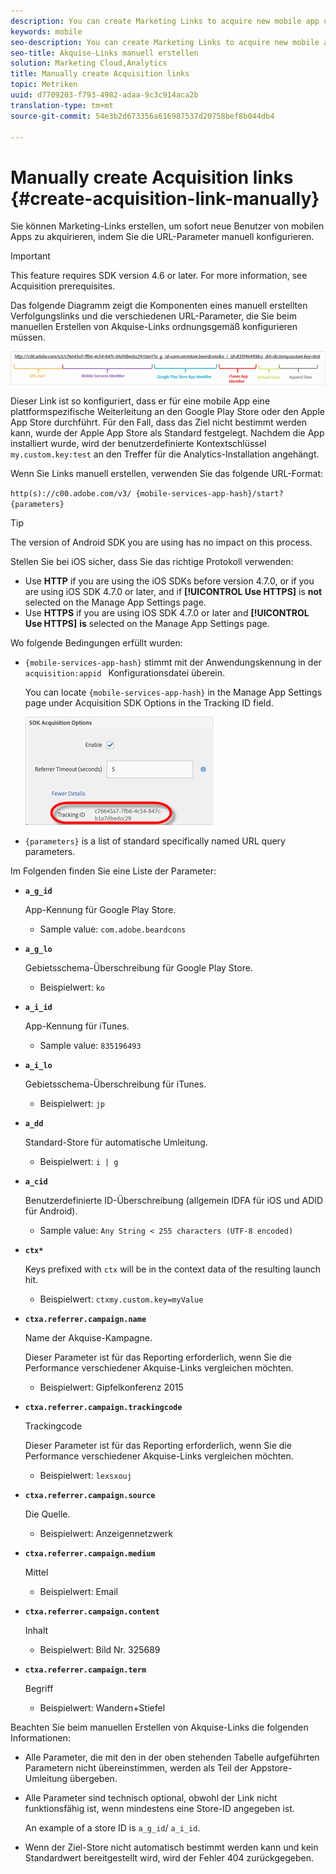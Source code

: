 ```yaml
---
description: You can create Marketing Links to acquire new mobile app users on-the-fly by manually configuring the URL parameters.
keywords: mobile
seo-description: You can create Marketing Links to acquire new mobile app users on-the-fly by manually configuring the URL parameters.
seo-title: Akquise-Links manuell erstellen
solution: Marketing Cloud,Analytics
title: Manually create Acquisition links
topic: Metriken
uuid: d7709203-f793-4982-adaa-9c3c914aca2b
translation-type: tm+mt
source-git-commit: 54e3b2d673356a616987537d20758bef8b044db4

---
```



# Manually create Acquisition links {#create-acquisition-link-manually}

Sie können Marketing-Links erstellen, um sofort neue Benutzer von mobilen Apps zu akquirieren, indem Sie die URL-Parameter manuell konfigurieren.

>[!IMPORTANT]
>
>This feature requires SDK version 4.6 or later. For more information, see Acquisition prerequisites.[](/help/using/acquisition-main/c-acquisition-prerequisites.md)

Das folgende Diagramm zeigt die Komponenten eines manuell erstellten Verfolgungslinks und die verschiedenen URL-Parameter, die Sie beim manuellen Erstellen von Akquise-Links ordnungsgemäß konfigurieren müssen.

![](assets/acquisition_url.png)

Dieser Link ist so konfiguriert, dass er für eine mobile App eine plattformspezifische Weiterleitung an den Google Play Store oder den Apple App Store durchführt. Für den Fall, dass das Ziel nicht bestimmt werden kann, wurde der Apple App Store als Standard festgelegt. Nachdem die App installiert wurde, wird der benutzerdefinierte Kontextschlüssel `my.custom.key:test` an den Treffer für die Analytics-Installation angehängt.

Wenn Sie Links manuell erstellen, verwenden Sie das folgende URL-Format:

`http(s)://c00.adobe.com/v3/ {mobile-services-app-hash}/start? {parameters}`

>[!TIP]
>
>The version of Android SDK you are using has no impact on this process.

Stellen Sie bei iOS sicher, dass Sie das richtige Protokoll verwenden:

* Use **HTTP** if you are using the iOS SDKs before version 4.7.0, or if you are using iOS SDK 4.7.0 or later, and if **[!UICONTROL Use HTTPS]** is **not** selected on the Manage App Settings page.
* Use **HTTPS** if you are using iOS SDK 4.7.0 or later and **[!UICONTROL Use HTTPS]** **is** selected on the Manage App Settings page.

Wo folgende Bedingungen erfüllt wurden:

* `{mobile-services-app-hash}` stimmt mit der Anwendungskennung in der `acquisition:appid ` Konfigurationsdatei überein.

   You can locate `{mobile-services-app-hash}` in the Manage App Settings page under Acquisition SDK Options in the Tracking ID field.

   ![](assets/tracking-id.png)

* `{parameters}` is a list of standard specifically named URL query parameters.

Im Folgenden finden Sie eine Liste der Parameter:

* **`a_g_id`**

   App-Kennung für Google Play Store.

   * Sample value: `com.adobe.beardcons`

* **`a_g_lo`**

   Gebietsschema-Überschreibung für Google Play Store.

   * Beispielwert: `ko`

* **`a_i_id`**

   App-Kennung für iTunes.

   * Sample value: `835196493`

* **`a_i_lo`**

   Gebietsschema-Überschreibung für iTunes.

   * Beispielwert: `jp`

* **`a_dd`**

   Standard-Store für automatische Umleitung.

   * Beispielwert: `i | g`

* **`a_cid`**

   Benutzerdefinierte ID-Überschreibung (allgemein IDFA für iOS und ADID für Android).

   * Sample value: `Any String < 255 characters (UTF-8 encoded)`

* **`ctx*`**

   Keys prefixed with `ctx` will be in the context data of the resulting launch hit.

   * Beispielwert: `ctxmy.custom.key=myValue`

* **`ctxa.referrer.campaign.name`**

   Name der Akquise-Kampagne.

   Dieser Parameter ist für das Reporting erforderlich, wenn Sie die Performance verschiedener Akquise-Links vergleichen möchten.

   * Beispielwert: Gipfelkonferenz 2015

* **`ctxa.referrer.campaign.trackingcode`**

   Trackingcode

   Dieser Parameter ist für das Reporting erforderlich, wenn Sie die Performance verschiedener Akquise-Links vergleichen möchten.

   * Beispielwert: `lexsxouj`

* **`ctxa.referrer.campaign.source`**

   Die Quelle.

   * Beispielwert: Anzeigennetzwerk

* **`ctxa.referrer.campaign.medium`**

   Mittel

   * Beispielwert: Email

* **`ctxa.referrer.campaign.content`**

   Inhalt

   * Beispielwert: Bild Nr. 325689

* **`ctxa.referrer.campaign.term`**

   Begriff

   * Beispielwert: Wandern+Stiefel


Beachten Sie beim manuellen Erstellen von Akquise-Links die folgenden Informationen:

* Alle Parameter, die mit den in der oben stehenden Tabelle aufgeführten Parametern nicht übereinstimmen, werden als Teil der Appstore-Umleitung übergeben.
* Alle Parameter sind technisch optional, obwohl der Link nicht funktionsfähig ist, wenn mindestens eine Store-ID angegeben ist.

   An example of a store ID is `a_g_id`/ `a_i_id`.

* Wenn der Ziel-Store nicht automatisch bestimmt werden kann und kein Standardwert bereitgestellt wird, wird der Fehler 404 zurückgegeben.

